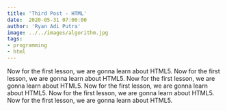 ```yaml
---
title: 'Third Post - HTML'
date:  2020-05-31 07:00:00
author: 'Ryan Adi Putra'
image: ../../images/algorithm.jpg
tags: 
- programming
- html
---
```


Now for the first lesson,  we are gonna learn about HTML5. Now for the first lesson,  we are gonna learn about HTML5. Now for the first lesson,  we are gonna learn about HTML5. Now for the first lesson,  we are gonna learn about HTML5. Now for the first lesson,  we are gonna learn about HTML5. Now for the first lesson,  we are gonna learn about HTML5.